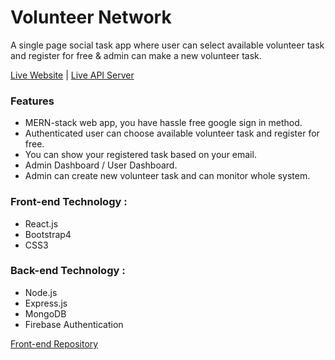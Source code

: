 # Volunteer Network

A single page social task app where user can select available volunteer task and register for free & admin can make a new volunteer task.

[Live Website](https://volunteer-net.web.app/) | [Live API Server](https://volunteer-network-as.herokuapp.com/)

### Features
*	MERN-stack web app, you have hassle free google sign in method. 
*	Authenticated user can choose available volunteer task and register for free. 
*	You can show your registered task based on your email.
*	Admin Dashboard / User Dashboard. 
*	Admin can create new volunteer task and can monitor whole system.

### Front-end Technology :
* React.js
* Bootstrap4
* CSS3

### Back-end Technology :
* Node.js 
* Express.js
* MongoDB
* Firebase Authentication

[Front-end Repository](https://github.com/anik1612/volunteer-network-front-end)
